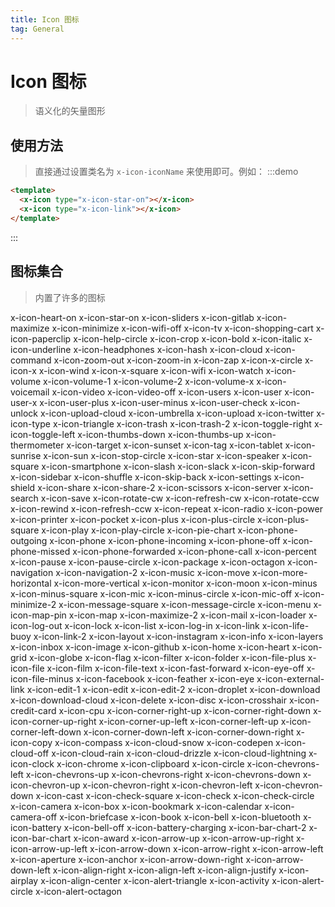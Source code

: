 ```yaml
---
title: Icon 图标
tag: General
---
```


# Icon 图标
> 语义化的矢量图形

## 使用方法
> 直接通过设置类名为 `x-icon-iconName` 来使用即可。例如：
:::demo
```html
<template>
  <x-icon type="x-icon-star-on"></x-icon>
  <x-icon type="x-icon-link"></x-icon>
</template>
```
:::


## 图标集合
> 内置了许多的图标

<x-row class="icon-list">
  <x-col :xs="24" :sm="12" :md="8" :lg="4">
    <i class="x-icon-heart-on"></i>
    <span class="icon-name">x-icon-heart-on</span>
   </x-col>
   <x-col :xs="24" :sm="12" :md="8" :lg="4">
    <i class="x-icon-star-on"></i>
    <span class="icon-name">x-icon-star-on</span>
   </x-col>
   <x-col :xs="24" :sm="12" :md="8" :lg="4">
    <i class="x-icon-sliders"></i>
    <span class="icon-name">x-icon-sliders</span>
   </x-col>
   <x-col :xs="24" :sm="12" :md="8" :lg="4">
    <i class="x-icon-gitlab"></i>
    <span class="icon-name">x-icon-gitlab</span>
   </x-col>
   <x-col :xs="24" :sm="12" :md="8" :lg="4">
    <i class="x-icon-maximize"></i>
    <span class="icon-name">x-icon-maximize</span>
   </x-col>
   <x-col :xs="24" :sm="12" :md="8" :lg="4">
    <i class="x-icon-minimize"></i>
    <span class="icon-name">x-icon-minimize</span>
   </x-col>
   <x-col :xs="24" :sm="12" :md="8" :lg="4">
    <i class="x-icon-wifi-off"></i>
    <span class="icon-name">x-icon-wifi-off</span>
   </x-col>
   <x-col :xs="24" :sm="12" :md="8" :lg="4">
    <i class="x-icon-tv"></i>
    <span class="icon-name">x-icon-tv</span>
   </x-col>
   <x-col :xs="24" :sm="12" :md="8" :lg="4">
    <i class="x-icon-shopping-cart"></i>
    <span class="icon-name">x-icon-shopping-cart</span>
   </x-col>
   <x-col :xs="24" :sm="12" :md="8" :lg="4">
    <i class="x-icon-paperclip"></i>
    <span class="icon-name">x-icon-paperclip</span>
   </x-col>
   <x-col :xs="24" :sm="12" :md="8" :lg="4">
    <i class="x-icon-help-circle"></i>
    <span class="icon-name">x-icon-help-circle</span>
   </x-col>
   <x-col :xs="24" :sm="12" :md="8" :lg="4">
    <i class="x-icon-crop"></i>
    <span class="icon-name">x-icon-crop</span>
   </x-col>
   <x-col :xs="24" :sm="12" :md="8" :lg="4">
    <i class="x-icon-bold"></i>
    <span class="icon-name">x-icon-bold</span>
   </x-col>
   <x-col :xs="24" :sm="12" :md="8" :lg="4">
    <i class="x-icon-italic"></i>
    <span class="icon-name">x-icon-italic</span>
   </x-col>
   <x-col :xs="24" :sm="12" :md="8" :lg="4">
    <i class="x-icon-underline"></i>
    <span class="icon-name">x-icon-underline</span>
   </x-col>
   <x-col :xs="24" :sm="12" :md="8" :lg="4">
    <i class="x-icon-headphones"></i>
    <span class="icon-name">x-icon-headphones</span>
   </x-col>
   <x-col :xs="24" :sm="12" :md="8" :lg="4">
    <i class="x-icon-hash"></i>
    <span class="icon-name">x-icon-hash</span>
   </x-col>
   <x-col :xs="24" :sm="12" :md="8" :lg="4">
    <i class="x-icon-cloud"></i>
    <span class="icon-name">x-icon-cloud</span>
   </x-col>
   <x-col :xs="24" :sm="12" :md="8" :lg="4">
    <i class="x-icon-command"></i>
    <span class="icon-name">x-icon-command</span>
   </x-col>
   <x-col :xs="24" :sm="12" :md="8" :lg="4">
    <i class="x-icon-zoom-out"></i>
    <span class="icon-name">x-icon-zoom-out</span>
   </x-col>
   <x-col :xs="24" :sm="12" :md="8" :lg="4">
    <i class="x-icon-zoom-in"></i>
    <span class="icon-name">x-icon-zoom-in</span>
   </x-col>
   <x-col :xs="24" :sm="12" :md="8" :lg="4">
    <i class="x-icon-zap"></i>
    <span class="icon-name">x-icon-zap</span>
   </x-col>
   <x-col :xs="24" :sm="12" :md="8" :lg="4">
    <i class="x-icon-x-circle"></i>
    <span class="icon-name">x-icon-x-circle</span>
   </x-col>
   <x-col :xs="24" :sm="12" :md="8" :lg="4">
    <i class="x-icon-x"></i>
    <span class="icon-name">x-icon-x</span>
   </x-col>
   <x-col :xs="24" :sm="12" :md="8" :lg="4">
    <i class="x-icon-wind"></i>
    <span class="icon-name">x-icon-wind</span>
   </x-col>
   <x-col :xs="24" :sm="12" :md="8" :lg="4">
    <i class="x-icon-x-square"></i>
    <span class="icon-name">x-icon-x-square</span>
   </x-col>
   <x-col :xs="24" :sm="12" :md="8" :lg="4">
    <i class="x-icon-wifi"></i>
    <span class="icon-name">x-icon-wifi</span>
   </x-col>
   <x-col :xs="24" :sm="12" :md="8" :lg="4">
    <i class="x-icon-watch"></i>
    <span class="icon-name">x-icon-watch</span>
   </x-col>
   <x-col :xs="24" :sm="12" :md="8" :lg="4">
    <i class="x-icon-volume"></i>
    <span class="icon-name">x-icon-volume</span>
   </x-col>
   <x-col :xs="24" :sm="12" :md="8" :lg="4">
    <i class="x-icon-volume-1"></i>
    <span class="icon-name">x-icon-volume-1</span>
   </x-col>
   <x-col :xs="24" :sm="12" :md="8" :lg="4">
    <i class="x-icon-volume-2"></i>
    <span class="icon-name">x-icon-volume-2</span>
   </x-col>
   <x-col :xs="24" :sm="12" :md="8" :lg="4">
    <i class="x-icon-volume-x"></i>
    <span class="icon-name">x-icon-volume-x</span>
   </x-col>
   <x-col :xs="24" :sm="12" :md="8" :lg="4">
    <i class="x-icon-voicemail"></i>
    <span class="icon-name">x-icon-voicemail</span>
   </x-col>
   <x-col :xs="24" :sm="12" :md="8" :lg="4">
    <i class="x-icon-video"></i>
    <span class="icon-name">x-icon-video</span>
   </x-col>
   <x-col :xs="24" :sm="12" :md="8" :lg="4">
    <i class="x-icon-video-off"></i>
    <span class="icon-name">x-icon-video-off</span>
   </x-col>
   <x-col :xs="24" :sm="12" :md="8" :lg="4">
    <i class="x-icon-users"></i>
    <span class="icon-name">x-icon-users</span>
   </x-col>
   <x-col :xs="24" :sm="12" :md="8" :lg="4">
    <i class="x-icon-user"></i>
    <span class="icon-name">x-icon-user</span>
   </x-col>
   <x-col :xs="24" :sm="12" :md="8" :lg="4">
    <i class="x-icon-user-x"></i>
    <span class="icon-name">x-icon-user-x</span>
   </x-col>
   <x-col :xs="24" :sm="12" :md="8" :lg="4">
    <i class="x-icon-user-plus"></i>
    <span class="icon-name">x-icon-user-plus</span>
   </x-col>
   <x-col :xs="24" :sm="12" :md="8" :lg="4">
    <i class="x-icon-user-minus"></i>
    <span class="icon-name">x-icon-user-minus</span>
   </x-col>
   <x-col :xs="24" :sm="12" :md="8" :lg="4">
    <i class="x-icon-user-check"></i>
    <span class="icon-name">x-icon-user-check</span>
   </x-col>
   <x-col :xs="24" :sm="12" :md="8" :lg="4">
    <i class="x-icon-unlock"></i>
    <span class="icon-name">x-icon-unlock</span>
   </x-col>
   <x-col :xs="24" :sm="12" :md="8" :lg="4">
    <i class="x-icon-upload-cloud"></i>
    <span class="icon-name">x-icon-upload-cloud</span>
   </x-col>
   <x-col :xs="24" :sm="12" :md="8" :lg="4">
    <i class="x-icon-umbrella"></i>
    <span class="icon-name">x-icon-umbrella</span>
   </x-col>
   <x-col :xs="24" :sm="12" :md="8" :lg="4">
    <i class="x-icon-upload"></i>
    <span class="icon-name">x-icon-upload</span>
   </x-col>
   <x-col :xs="24" :sm="12" :md="8" :lg="4">
    <i class="x-icon-twitter"></i>
    <span class="icon-name">x-icon-twitter</span>
   </x-col>
   <x-col :xs="24" :sm="12" :md="8" :lg="4">
    <i class="x-icon-type"></i>
    <span class="icon-name">x-icon-type</span>
   </x-col>
   <x-col :xs="24" :sm="12" :md="8" :lg="4">
    <i class="x-icon-triangle"></i>
    <span class="icon-name">x-icon-triangle</span>
   </x-col>
   <x-col :xs="24" :sm="12" :md="8" :lg="4">
    <i class="x-icon-trash"></i>
    <span class="icon-name">x-icon-trash</span>
   </x-col>
   <x-col :xs="24" :sm="12" :md="8" :lg="4">
    <i class="x-icon-trash-2"></i>
    <span class="icon-name">x-icon-trash-2</span>
   </x-col>
   <x-col :xs="24" :sm="12" :md="8" :lg="4">
    <i class="x-icon-toggle-right"></i>
    <span class="icon-name">x-icon-toggle-right</span>
   </x-col>
   <x-col :xs="24" :sm="12" :md="8" :lg="4">
    <i class="x-icon-toggle-left"></i>
    <span class="icon-name">x-icon-toggle-left</span>
   </x-col>
   <x-col :xs="24" :sm="12" :md="8" :lg="4">
    <i class="x-icon-thumbs-down"></i>
    <span class="icon-name">x-icon-thumbs-down</span>
   </x-col>
   <x-col :xs="24" :sm="12" :md="8" :lg="4">
    <i class="x-icon-thumbs-up"></i>
    <span class="icon-name">x-icon-thumbs-up</span>
   </x-col>
   <x-col :xs="24" :sm="12" :md="8" :lg="4">
    <i class="x-icon-thermometer"></i>
    <span class="icon-name">x-icon-thermometer</span>
   </x-col>
   <x-col :xs="24" :sm="12" :md="8" :lg="4">
    <i class="x-icon-target"></i>
    <span class="icon-name">x-icon-target</span>
   </x-col>
   <x-col :xs="24" :sm="12" :md="8" :lg="4">
    <i class="x-icon-sunset"></i>
    <span class="icon-name">x-icon-sunset</span>
   </x-col>
   <x-col :xs="24" :sm="12" :md="8" :lg="4">
    <i class="x-icon-tag"></i>
    <span class="icon-name">x-icon-tag</span>
   </x-col>
   <x-col :xs="24" :sm="12" :md="8" :lg="4">
    <i class="x-icon-tablet"></i>
    <span class="icon-name">x-icon-tablet</span>
   </x-col>
   <x-col :xs="24" :sm="12" :md="8" :lg="4">
    <i class="x-icon-sunrise"></i>
    <span class="icon-name">x-icon-sunrise</span>
   </x-col>
   <x-col :xs="24" :sm="12" :md="8" :lg="4">
    <i class="x-icon-sun"></i>
    <span class="icon-name">x-icon-sun</span>
   </x-col>
   <x-col :xs="24" :sm="12" :md="8" :lg="4">
    <i class="x-icon-stop-circle"></i>
    <span class="icon-name">x-icon-stop-circle</span>
   </x-col>
   <x-col :xs="24" :sm="12" :md="8" :lg="4">
    <i class="x-icon-star"></i>
    <span class="icon-name">x-icon-star</span>
   </x-col>
   <x-col :xs="24" :sm="12" :md="8" :lg="4">
    <i class="x-icon-speaker"></i>
    <span class="icon-name">x-icon-speaker</span>
   </x-col>
   <x-col :xs="24" :sm="12" :md="8" :lg="4">
    <i class="x-icon-square"></i>
    <span class="icon-name">x-icon-square</span>
   </x-col>
   <x-col :xs="24" :sm="12" :md="8" :lg="4">
    <i class="x-icon-smartphone"></i>
    <span class="icon-name">x-icon-smartphone</span>
   </x-col>
   <x-col :xs="24" :sm="12" :md="8" :lg="4">
    <i class="x-icon-slash"></i>
    <span class="icon-name">x-icon-slash</span>
   </x-col>
   <x-col :xs="24" :sm="12" :md="8" :lg="4">
    <i class="x-icon-slack"></i>
    <span class="icon-name">x-icon-slack</span>
   </x-col>
   <x-col :xs="24" :sm="12" :md="8" :lg="4">
    <i class="x-icon-skip-forward"></i>
    <span class="icon-name">x-icon-skip-forward</span>
   </x-col>
   <x-col :xs="24" :sm="12" :md="8" :lg="4">
    <i class="x-icon-sidebar"></i>
    <span class="icon-name">x-icon-sidebar</span>
   </x-col>
   <x-col :xs="24" :sm="12" :md="8" :lg="4">
    <i class="x-icon-shuffle"></i>
    <span class="icon-name">x-icon-shuffle</span>
   </x-col>
   <x-col :xs="24" :sm="12" :md="8" :lg="4">
    <i class="x-icon-skip-back"></i>
    <span class="icon-name">x-icon-skip-back</span>
   </x-col>
   <x-col :xs="24" :sm="12" :md="8" :lg="4">
    <i class="x-icon-settings"></i>
    <span class="icon-name">x-icon-settings</span>
   </x-col>
   <x-col :xs="24" :sm="12" :md="8" :lg="4">
    <i class="x-icon-shield"></i>
    <span class="icon-name">x-icon-shield</span>
   </x-col>
   <x-col :xs="24" :sm="12" :md="8" :lg="4">
    <i class="x-icon-share"></i>
    <span class="icon-name">x-icon-share</span>
   </x-col>
   <x-col :xs="24" :sm="12" :md="8" :lg="4">
    <i class="x-icon-share-2"></i>
    <span class="icon-name">x-icon-share-2</span>
   </x-col>
   <x-col :xs="24" :sm="12" :md="8" :lg="4">
    <i class="x-icon-scissors"></i>
    <span class="icon-name">x-icon-scissors</span>
   </x-col>
   <x-col :xs="24" :sm="12" :md="8" :lg="4">
    <i class="x-icon-server"></i>
    <span class="icon-name">x-icon-server</span>
   </x-col>
   <x-col :xs="24" :sm="12" :md="8" :lg="4">
    <i class="x-icon-search"></i>
    <span class="icon-name">x-icon-search</span>
   </x-col>
   <x-col :xs="24" :sm="12" :md="8" :lg="4">
    <i class="x-icon-save"></i>
    <span class="icon-name">x-icon-save</span>
   </x-col>
   <x-col :xs="24" :sm="12" :md="8" :lg="4">
    <i class="x-icon-rotate-cw"></i>
    <span class="icon-name">x-icon-rotate-cw</span>
   </x-col>
   <x-col :xs="24" :sm="12" :md="8" :lg="4">
    <i class="x-icon-refresh-cw"></i>
    <span class="icon-name">x-icon-refresh-cw</span>
   </x-col>
   <x-col :xs="24" :sm="12" :md="8" :lg="4">
    <i class="x-icon-rotate-ccw"></i>
    <span class="icon-name">x-icon-rotate-ccw</span>
   </x-col>
   <x-col :xs="24" :sm="12" :md="8" :lg="4">
    <i class="x-icon-rewind"></i>
    <span class="icon-name">x-icon-rewind</span>
   </x-col>
   <x-col :xs="24" :sm="12" :md="8" :lg="4">
    <i class="x-icon-refresh-ccw"></i>
    <span class="icon-name">x-icon-refresh-ccw</span>
   </x-col>
   <x-col :xs="24" :sm="12" :md="8" :lg="4">
    <i class="x-icon-repeat"></i>
    <span class="icon-name">x-icon-repeat</span>
   </x-col>
   <x-col :xs="24" :sm="12" :md="8" :lg="4">
    <i class="x-icon-radio"></i>
    <span class="icon-name">x-icon-radio</span>
   </x-col>
   <x-col :xs="24" :sm="12" :md="8" :lg="4">
    <i class="x-icon-power"></i>
    <span class="icon-name">x-icon-power</span>
   </x-col>
   <x-col :xs="24" :sm="12" :md="8" :lg="4">
    <i class="x-icon-printer"></i>
    <span class="icon-name">x-icon-printer</span>
   </x-col>
   <x-col :xs="24" :sm="12" :md="8" :lg="4">
    <i class="x-icon-pocket"></i>
    <span class="icon-name">x-icon-pocket</span>
   </x-col>
   <x-col :xs="24" :sm="12" :md="8" :lg="4">
    <i class="x-icon-plus"></i>
    <span class="icon-name">x-icon-plus</span>
   </x-col>
   <x-col :xs="24" :sm="12" :md="8" :lg="4">
    <i class="x-icon-plus-circle"></i>
    <span class="icon-name">x-icon-plus-circle</span>
   </x-col>
   <x-col :xs="24" :sm="12" :md="8" :lg="4">
    <i class="x-icon-plus-square"></i>
    <span class="icon-name">x-icon-plus-square</span>
   </x-col>
   <x-col :xs="24" :sm="12" :md="8" :lg="4">
    <i class="x-icon-play"></i>
    <span class="icon-name">x-icon-play</span>
   </x-col>
   <x-col :xs="24" :sm="12" :md="8" :lg="4">
    <i class="x-icon-play-circle"></i>
    <span class="icon-name">x-icon-play-circle</span>
   </x-col>
   <x-col :xs="24" :sm="12" :md="8" :lg="4">
    <i class="x-icon-pie-chart"></i>
    <span class="icon-name">x-icon-pie-chart</span>
   </x-col>
   <x-col :xs="24" :sm="12" :md="8" :lg="4">
    <i class="x-icon-phone-outgoing"></i>
    <span class="icon-name">x-icon-phone-outgoing</span>
   </x-col>
   <x-col :xs="24" :sm="12" :md="8" :lg="4">
    <i class="x-icon-phone"></i>
    <span class="icon-name">x-icon-phone</span>
   </x-col>
   <x-col :xs="24" :sm="12" :md="8" :lg="4">
    <i class="x-icon-phone-incoming"></i>
    <span class="icon-name">x-icon-phone-incoming</span>
   </x-col>
   <x-col :xs="24" :sm="12" :md="8" :lg="4">
    <i class="x-icon-phone-off"></i>
    <span class="icon-name">x-icon-phone-off</span>
   </x-col>
   <x-col :xs="24" :sm="12" :md="8" :lg="4">
    <i class="x-icon-phone-missed"></i>
    <span class="icon-name">x-icon-phone-missed</span>
   </x-col>
   <x-col :xs="24" :sm="12" :md="8" :lg="4">
    <i class="x-icon-phone-forwarded"></i>
    <span class="icon-name">x-icon-phone-forwarded</span>
   </x-col>
   <x-col :xs="24" :sm="12" :md="8" :lg="4">
    <i class="x-icon-phone-call"></i>
    <span class="icon-name">x-icon-phone-call</span>
   </x-col>
   <x-col :xs="24" :sm="12" :md="8" :lg="4">
    <i class="x-icon-percent"></i>
    <span class="icon-name">x-icon-percent</span>
   </x-col>
   <x-col :xs="24" :sm="12" :md="8" :lg="4">
    <i class="x-icon-pause"></i>
    <span class="icon-name">x-icon-pause</span>
   </x-col>
   <x-col :xs="24" :sm="12" :md="8" :lg="4">
    <i class="x-icon-pause-circle"></i>
    <span class="icon-name">x-icon-pause-circle</span>
   </x-col>
   <x-col :xs="24" :sm="12" :md="8" :lg="4">
    <i class="x-icon-package"></i>
    <span class="icon-name">x-icon-package</span>
   </x-col>
   <x-col :xs="24" :sm="12" :md="8" :lg="4">
    <i class="x-icon-octagon"></i>
    <span class="icon-name">x-icon-octagon</span>
   </x-col>
   <x-col :xs="24" :sm="12" :md="8" :lg="4">
    <i class="x-icon-navigation"></i>
    <span class="icon-name">x-icon-navigation</span>
   </x-col>
   <x-col :xs="24" :sm="12" :md="8" :lg="4">
    <i class="x-icon-navigation-2"></i>
    <span class="icon-name">x-icon-navigation-2</span>
   </x-col>
   <x-col :xs="24" :sm="12" :md="8" :lg="4">
    <i class="x-icon-music"></i>
    <span class="icon-name">x-icon-music</span>
   </x-col>
   <x-col :xs="24" :sm="12" :md="8" :lg="4">
    <i class="x-icon-move"></i>
    <span class="icon-name">x-icon-move</span>
   </x-col>
   <x-col :xs="24" :sm="12" :md="8" :lg="4">
    <i class="x-icon-more-horizontal"></i>
    <span class="icon-name">x-icon-more-horizontal</span>
   </x-col>
   <x-col :xs="24" :sm="12" :md="8" :lg="4">
    <i class="x-icon-more-vertical"></i>
    <span class="icon-name">x-icon-more-vertical</span>
   </x-col>
   <x-col :xs="24" :sm="12" :md="8" :lg="4">
    <i class="x-icon-monitor"></i>
    <span class="icon-name">x-icon-monitor</span>
   </x-col>
   <x-col :xs="24" :sm="12" :md="8" :lg="4">
    <i class="x-icon-moon"></i>
    <span class="icon-name">x-icon-moon</span>
   </x-col>
   <x-col :xs="24" :sm="12" :md="8" :lg="4">
    <i class="x-icon-minus"></i>
    <span class="icon-name">x-icon-minus</span>
   </x-col>
   <x-col :xs="24" :sm="12" :md="8" :lg="4">
    <i class="x-icon-minus-square"></i>
    <span class="icon-name">x-icon-minus-square</span>
   </x-col>
   <x-col :xs="24" :sm="12" :md="8" :lg="4">
    <i class="x-icon-mic"></i>
    <span class="icon-name">x-icon-mic</span>
   </x-col>
   <x-col :xs="24" :sm="12" :md="8" :lg="4">
    <i class="x-icon-minus-circle"></i>
    <span class="icon-name">x-icon-minus-circle</span>
   </x-col>
   <x-col :xs="24" :sm="12" :md="8" :lg="4">
    <i class="x-icon-mic-off"></i>
    <span class="icon-name">x-icon-mic-off</span>
   </x-col>
   <x-col :xs="24" :sm="12" :md="8" :lg="4">
    <i class="x-icon-minimize-2"></i>
    <span class="icon-name">x-icon-minimize-2</span>
   </x-col>
   <x-col :xs="24" :sm="12" :md="8" :lg="4">
    <i class="x-icon-message-square"></i>
    <span class="icon-name">x-icon-message-square</span>
   </x-col>
   <x-col :xs="24" :sm="12" :md="8" :lg="4">
    <i class="x-icon-message-circle"></i>
    <span class="icon-name">x-icon-message-circle</span>
   </x-col>
   <x-col :xs="24" :sm="12" :md="8" :lg="4">
    <i class="x-icon-menu"></i>
    <span class="icon-name">x-icon-menu</span>
   </x-col>
   <x-col :xs="24" :sm="12" :md="8" :lg="4">
    <i class="x-icon-map-pin"></i>
    <span class="icon-name">x-icon-map-pin</span>
   </x-col>
   <x-col :xs="24" :sm="12" :md="8" :lg="4">
    <i class="x-icon-map"></i>
    <span class="icon-name">x-icon-map</span>
   </x-col>
   <x-col :xs="24" :sm="12" :md="8" :lg="4">
    <i class="x-icon-maximize-2"></i>
    <span class="icon-name">x-icon-maximize-2</span>
   </x-col>
   <x-col :xs="24" :sm="12" :md="8" :lg="4">
    <i class="x-icon-mail"></i>
    <span class="icon-name">x-icon-mail</span>
   </x-col>
   <x-col :xs="24" :sm="12" :md="8" :lg="4">
    <i class="x-icon-loader"></i>
    <span class="icon-name">x-icon-loader</span>
   </x-col>
   <x-col :xs="24" :sm="12" :md="8" :lg="4">
    <i class="x-icon-log-out"></i>
    <span class="icon-name">x-icon-log-out</span>
   </x-col>
   <x-col :xs="24" :sm="12" :md="8" :lg="4">
    <i class="x-icon-lock"></i>
    <span class="icon-name">x-icon-lock</span>
   </x-col>
   <x-col :xs="24" :sm="12" :md="8" :lg="4">
    <i class="x-icon-list"></i>
    <span class="icon-name">x-icon-list</span>
   </x-col>
   <x-col :xs="24" :sm="12" :md="8" :lg="4">
    <i class="x-icon-log-in"></i>
    <span class="icon-name">x-icon-log-in</span>
   </x-col>
   <x-col :xs="24" :sm="12" :md="8" :lg="4">
    <i class="x-icon-link"></i>
    <span class="icon-name">x-icon-link</span>
   </x-col>
   <x-col :xs="24" :sm="12" :md="8" :lg="4">
    <i class="x-icon-life-buoy"></i>
    <span class="icon-name">x-icon-life-buoy</span>
   </x-col>
   <x-col :xs="24" :sm="12" :md="8" :lg="4">
    <i class="x-icon-link-2"></i>
    <span class="icon-name">x-icon-link-2</span>
   </x-col>
   <x-col :xs="24" :sm="12" :md="8" :lg="4">
    <i class="x-icon-layout"></i>
    <span class="icon-name">x-icon-layout</span>
   </x-col>
   <x-col :xs="24" :sm="12" :md="8" :lg="4">
    <i class="x-icon-instagram"></i>
    <span class="icon-name">x-icon-instagram</span>
   </x-col>
   <x-col :xs="24" :sm="12" :md="8" :lg="4">
    <i class="x-icon-info"></i>
    <span class="icon-name">x-icon-info</span>
   </x-col>
   <x-col :xs="24" :sm="12" :md="8" :lg="4">
    <i class="x-icon-layers"></i>
    <span class="icon-name">x-icon-layers</span>
   </x-col>
   <x-col :xs="24" :sm="12" :md="8" :lg="4">
    <i class="x-icon-inbox"></i>
    <span class="icon-name">x-icon-inbox</span>
   </x-col>
   <x-col :xs="24" :sm="12" :md="8" :lg="4">
    <i class="x-icon-image"></i>
    <span class="icon-name">x-icon-image</span>
   </x-col>
   <x-col :xs="24" :sm="12" :md="8" :lg="4">
    <i class="x-icon-github"></i>
    <span class="icon-name">x-icon-github</span>
   </x-col>
   <x-col :xs="24" :sm="12" :md="8" :lg="4">
    <i class="x-icon-home"></i>
    <span class="icon-name">x-icon-home</span>
   </x-col>
   <x-col :xs="24" :sm="12" :md="8" :lg="4">
    <i class="x-icon-heart"></i>
    <span class="icon-name">x-icon-heart</span>
   </x-col>
   <x-col :xs="24" :sm="12" :md="8" :lg="4">
    <i class="x-icon-grid"></i>
    <span class="icon-name">x-icon-grid</span>
   </x-col>
   <x-col :xs="24" :sm="12" :md="8" :lg="4">
    <i class="x-icon-globe"></i>
    <span class="icon-name">x-icon-globe</span>
   </x-col>
   <x-col :xs="24" :sm="12" :md="8" :lg="4">
    <i class="x-icon-flag"></i>
    <span class="icon-name">x-icon-flag</span>
   </x-col>
   <x-col :xs="24" :sm="12" :md="8" :lg="4">
    <i class="x-icon-filter"></i>
    <span class="icon-name">x-icon-filter</span>
   </x-col>
   <x-col :xs="24" :sm="12" :md="8" :lg="4">
    <i class="x-icon-folder"></i>
    <span class="icon-name">x-icon-folder</span>
   </x-col>
   <x-col :xs="24" :sm="12" :md="8" :lg="4">
    <i class="x-icon-file-plus"></i>
    <span class="icon-name">x-icon-file-plus</span>
   </x-col>
   <x-col :xs="24" :sm="12" :md="8" :lg="4">
    <i class="x-icon-file"></i>
    <span class="icon-name">x-icon-file</span>
   </x-col>
   <x-col :xs="24" :sm="12" :md="8" :lg="4">
    <i class="x-icon-film"></i>
    <span class="icon-name">x-icon-film</span>
   </x-col>
   <x-col :xs="24" :sm="12" :md="8" :lg="4">
    <i class="x-icon-file-text"></i>
    <span class="icon-name">x-icon-file-text</span>
   </x-col>
   <x-col :xs="24" :sm="12" :md="8" :lg="4">
    <i class="x-icon-fast-forward"></i>
    <span class="icon-name">x-icon-fast-forward</span>
   </x-col>
   <x-col :xs="24" :sm="12" :md="8" :lg="4">
    <i class="x-icon-eye-off"></i>
    <span class="icon-name">x-icon-eye-off</span>
   </x-col>
   <x-col :xs="24" :sm="12" :md="8" :lg="4">
    <i class="x-icon-file-minus"></i>
    <span class="icon-name">x-icon-file-minus</span>
   </x-col>
   <x-col :xs="24" :sm="12" :md="8" :lg="4">
    <i class="x-icon-facebook"></i>
    <span class="icon-name">x-icon-facebook</span>
   </x-col>
   <x-col :xs="24" :sm="12" :md="8" :lg="4">
    <i class="x-icon-feather"></i>
    <span class="icon-name">x-icon-feather</span>
   </x-col>
   <x-col :xs="24" :sm="12" :md="8" :lg="4">
    <i class="x-icon-eye"></i>
    <span class="icon-name">x-icon-eye</span>
   </x-col>
   <x-col :xs="24" :sm="12" :md="8" :lg="4">
    <i class="x-icon-external-link"></i>
    <span class="icon-name">x-icon-external-link</span>
   </x-col>
   <x-col :xs="24" :sm="12" :md="8" :lg="4">
    <i class="x-icon-edit-1"></i>
    <span class="icon-name">x-icon-edit-1</span>
   </x-col>
   <x-col :xs="24" :sm="12" :md="8" :lg="4">
    <i class="x-icon-edit"></i>
    <span class="icon-name">x-icon-edit</span>
   </x-col>
   <x-col :xs="24" :sm="12" :md="8" :lg="4">
    <i class="x-icon-edit-2"></i>
    <span class="icon-name">x-icon-edit-2</span>
   </x-col>
   <x-col :xs="24" :sm="12" :md="8" :lg="4">
    <i class="x-icon-droplet"></i>
    <span class="icon-name">x-icon-droplet</span>
   </x-col>
   <x-col :xs="24" :sm="12" :md="8" :lg="4">
    <i class="x-icon-download"></i>
    <span class="icon-name">x-icon-download</span>
   </x-col>
   <x-col :xs="24" :sm="12" :md="8" :lg="4">
    <i class="x-icon-download-cloud"></i>
    <span class="icon-name">x-icon-download-cloud</span>
   </x-col>
   <x-col :xs="24" :sm="12" :md="8" :lg="4">
    <i class="x-icon-delete"></i>
    <span class="icon-name">x-icon-delete</span>
   </x-col>
   <x-col :xs="24" :sm="12" :md="8" :lg="4">
    <i class="x-icon-disc"></i>
    <span class="icon-name">x-icon-disc</span>
   </x-col>
   <x-col :xs="24" :sm="12" :md="8" :lg="4">
    <i class="x-icon-crosshair"></i>
    <span class="icon-name">x-icon-crosshair</span>
   </x-col>
   <x-col :xs="24" :sm="12" :md="8" :lg="4">
    <i class="x-icon-credit-card"></i>
    <span class="icon-name">x-icon-credit-card</span>
   </x-col>
   <x-col :xs="24" :sm="12" :md="8" :lg="4">
    <i class="x-icon-cpu"></i>
    <span class="icon-name">x-icon-cpu</span>
   </x-col>
   <x-col :xs="24" :sm="12" :md="8" :lg="4">
    <i class="x-icon-corner-right-up"></i>
    <span class="icon-name">x-icon-corner-right-up</span>
   </x-col>
   <x-col :xs="24" :sm="12" :md="8" :lg="4">
    <i class="x-icon-corner-right-down"></i>
    <span class="icon-name">x-icon-corner-right-down</span>
   </x-col>
   <x-col :xs="24" :sm="12" :md="8" :lg="4">
    <i class="x-icon-corner-up-right"></i>
    <span class="icon-name">x-icon-corner-up-right</span>
   </x-col>
   <x-col :xs="24" :sm="12" :md="8" :lg="4">
    <i class="x-icon-corner-up-left"></i>
    <span class="icon-name">x-icon-corner-up-left</span>
   </x-col>
   <x-col :xs="24" :sm="12" :md="8" :lg="4">
    <i class="x-icon-corner-left-up"></i>
    <span class="icon-name">x-icon-corner-left-up</span>
   </x-col>
   <x-col :xs="24" :sm="12" :md="8" :lg="4">
    <i class="x-icon-corner-left-down"></i>
    <span class="icon-name">x-icon-corner-left-down</span>
   </x-col>
   <x-col :xs="24" :sm="12" :md="8" :lg="4">
    <i class="x-icon-corner-down-left"></i>
    <span class="icon-name">x-icon-corner-down-left</span>
   </x-col>
   <x-col :xs="24" :sm="12" :md="8" :lg="4">
    <i class="x-icon-corner-down-right"></i>
    <span class="icon-name">x-icon-corner-down-right</span>
   </x-col>
   <x-col :xs="24" :sm="12" :md="8" :lg="4">
    <i class="x-icon-copy"></i>
    <span class="icon-name">x-icon-copy</span>
   </x-col>
   <x-col :xs="24" :sm="12" :md="8" :lg="4">
    <i class="x-icon-compass"></i>
    <span class="icon-name">x-icon-compass</span>
   </x-col>
   <x-col :xs="24" :sm="12" :md="8" :lg="4">
    <i class="x-icon-cloud-snow"></i>
    <span class="icon-name">x-icon-cloud-snow</span>
   </x-col>
   <x-col :xs="24" :sm="12" :md="8" :lg="4">
    <i class="x-icon-codepen"></i>
    <span class="icon-name">x-icon-codepen</span>
   </x-col>
   <x-col :xs="24" :sm="12" :md="8" :lg="4">
    <i class="x-icon-cloud-off"></i>
    <span class="icon-name">x-icon-cloud-off</span>
   </x-col>
   <x-col :xs="24" :sm="12" :md="8" :lg="4">
    <i class="x-icon-cloud-rain"></i>
    <span class="icon-name">x-icon-cloud-rain</span>
   </x-col>
   <x-col :xs="24" :sm="12" :md="8" :lg="4">
    <i class="x-icon-cloud-drizzle"></i>
    <span class="icon-name">x-icon-cloud-drizzle</span>
   </x-col>
   <x-col :xs="24" :sm="12" :md="8" :lg="4">
    <i class="x-icon-cloud-lightning"></i>
    <span class="icon-name">x-icon-cloud-lightning</span>
   </x-col>
   <x-col :xs="24" :sm="12" :md="8" :lg="4">
    <i class="x-icon-clock"></i>
    <span class="icon-name">x-icon-clock</span>
   </x-col>
   <x-col :xs="24" :sm="12" :md="8" :lg="4">
    <i class="x-icon-chrome"></i>
    <span class="icon-name">x-icon-chrome</span>
   </x-col>
   <x-col :xs="24" :sm="12" :md="8" :lg="4">
    <i class="x-icon-clipboard"></i>
    <span class="icon-name">x-icon-clipboard</span>
   </x-col>
   <x-col :xs="24" :sm="12" :md="8" :lg="4">
    <i class="x-icon-circle"></i>
    <span class="icon-name">x-icon-circle</span>
   </x-col>
   <x-col :xs="24" :sm="12" :md="8" :lg="4">
    <i class="x-icon-chevrons-left"></i>
    <span class="icon-name">x-icon-chevrons-left</span>
   </x-col>
   <x-col :xs="24" :sm="12" :md="8" :lg="4">
    <i class="x-icon-chevrons-up"></i>
    <span class="icon-name">x-icon-chevrons-up</span>
   </x-col>
   <x-col :xs="24" :sm="12" :md="8" :lg="4">
    <i class="x-icon-chevrons-right"></i>
    <span class="icon-name">x-icon-chevrons-right</span>
   </x-col>
   <x-col :xs="24" :sm="12" :md="8" :lg="4">
    <i class="x-icon-chevrons-down"></i>
    <span class="icon-name">x-icon-chevrons-down</span>
   </x-col>
   <x-col :xs="24" :sm="12" :md="8" :lg="4">
    <i class="x-icon-chevron-up"></i>
    <span class="icon-name">x-icon-chevron-up</span>
   </x-col>
   <x-col :xs="24" :sm="12" :md="8" :lg="4">
    <i class="x-icon-chevron-right"></i>
    <span class="icon-name">x-icon-chevron-right</span>
   </x-col>
   <x-col :xs="24" :sm="12" :md="8" :lg="4">
    <i class="x-icon-chevron-left"></i>
    <span class="icon-name">x-icon-chevron-left</span>
   </x-col>
   <x-col :xs="24" :sm="12" :md="8" :lg="4">
    <i class="x-icon-chevron-down"></i>
    <span class="icon-name">x-icon-chevron-down</span>
   </x-col>
   <x-col :xs="24" :sm="12" :md="8" :lg="4">
    <i class="x-icon-cast"></i>
    <span class="icon-name">x-icon-cast</span>
   </x-col>
   <x-col :xs="24" :sm="12" :md="8" :lg="4">
    <i class="x-icon-check-square"></i>
    <span class="icon-name">x-icon-check-square</span>
   </x-col>
   <x-col :xs="24" :sm="12" :md="8" :lg="4">
    <i class="x-icon-check"></i>
    <span class="icon-name">x-icon-check</span>
   </x-col>
   <x-col :xs="24" :sm="12" :md="8" :lg="4">
    <i class="x-icon-check-circle"></i>
    <span class="icon-name">x-icon-check-circle</span>
   </x-col>
   <x-col :xs="24" :sm="12" :md="8" :lg="4">
    <i class="x-icon-camera"></i>
    <span class="icon-name">x-icon-camera</span>
   </x-col>
   <x-col :xs="24" :sm="12" :md="8" :lg="4">
    <i class="x-icon-box"></i>
    <span class="icon-name">x-icon-box</span>
   </x-col>
   <x-col :xs="24" :sm="12" :md="8" :lg="4">
    <i class="x-icon-bookmark"></i>
    <span class="icon-name">x-icon-bookmark</span>
   </x-col>
   <x-col :xs="24" :sm="12" :md="8" :lg="4">
    <i class="x-icon-calendar"></i>
    <span class="icon-name">x-icon-calendar</span>
   </x-col>
   <x-col :xs="24" :sm="12" :md="8" :lg="4">
    <i class="x-icon-camera-off"></i>
    <span class="icon-name">x-icon-camera-off</span>
   </x-col>
   <x-col :xs="24" :sm="12" :md="8" :lg="4">
    <i class="x-icon-briefcase"></i>
    <span class="icon-name">x-icon-briefcase</span>
   </x-col>
   <x-col :xs="24" :sm="12" :md="8" :lg="4">
    <i class="x-icon-book"></i>
    <span class="icon-name">x-icon-book</span>
   </x-col>
   <x-col :xs="24" :sm="12" :md="8" :lg="4">
    <i class="x-icon-bell"></i>
    <span class="icon-name">x-icon-bell</span>
   </x-col>
   <x-col :xs="24" :sm="12" :md="8" :lg="4">
    <i class="x-icon-bluetooth"></i>
    <span class="icon-name">x-icon-bluetooth</span>
   </x-col>
   <x-col :xs="24" :sm="12" :md="8" :lg="4">
    <i class="x-icon-battery"></i>
    <span class="icon-name">x-icon-battery</span>
   </x-col>
   <x-col :xs="24" :sm="12" :md="8" :lg="4">
    <i class="x-icon-bell-off"></i>
    <span class="icon-name">x-icon-bell-off</span>
   </x-col>
   <x-col :xs="24" :sm="12" :md="8" :lg="4">
    <i class="x-icon-battery-charging"></i>
    <span class="icon-name">x-icon-battery-charging</span>
   </x-col>
   <x-col :xs="24" :sm="12" :md="8" :lg="4">
    <i class="x-icon-bar-chart-2"></i>
    <span class="icon-name">x-icon-bar-chart-2</span>
   </x-col>
   <x-col :xs="24" :sm="12" :md="8" :lg="4">
    <i class="x-icon-bar-chart"></i>
    <span class="icon-name">x-icon-bar-chart</span>
   </x-col>
   <x-col :xs="24" :sm="12" :md="8" :lg="4">
    <i class="x-icon-award"></i>
    <span class="icon-name">x-icon-award</span>
   </x-col>
   <x-col :xs="24" :sm="12" :md="8" :lg="4">
    <i class="x-icon-arrow-up"></i>
    <span class="icon-name">x-icon-arrow-up</span>
   </x-col>
   <x-col :xs="24" :sm="12" :md="8" :lg="4">
    <i class="x-icon-arrow-up-right"></i>
    <span class="icon-name">x-icon-arrow-up-right</span>
   </x-col>
   <x-col :xs="24" :sm="12" :md="8" :lg="4">
    <i class="x-icon-arrow-up-left"></i>
    <span class="icon-name">x-icon-arrow-up-left</span>
   </x-col>
   <x-col :xs="24" :sm="12" :md="8" :lg="4">
    <i class="x-icon-arrow-down"></i>
    <span class="icon-name">x-icon-arrow-down</span>
   </x-col>
   <x-col :xs="24" :sm="12" :md="8" :lg="4">
    <i class="x-icon-arrow-right"></i>
    <span class="icon-name">x-icon-arrow-right</span>
   </x-col>
   <x-col :xs="24" :sm="12" :md="8" :lg="4">
    <i class="x-icon-arrow-left"></i>
    <span class="icon-name">x-icon-arrow-left</span>
   </x-col>
   <x-col :xs="24" :sm="12" :md="8" :lg="4">
    <i class="x-icon-aperture"></i>
    <span class="icon-name">x-icon-aperture</span>
   </x-col>
   <x-col :xs="24" :sm="12" :md="8" :lg="4">
    <i class="x-icon-anchor"></i>
    <span class="icon-name">x-icon-anchor</span>
   </x-col>
   <x-col :xs="24" :sm="12" :md="8" :lg="4">
    <i class="x-icon-arrow-down-right"></i>
    <span class="icon-name">x-icon-arrow-down-right</span>
   </x-col>
   <x-col :xs="24" :sm="12" :md="8" :lg="4">
    <i class="x-icon-arrow-down-left"></i>
    <span class="icon-name">x-icon-arrow-down-left</span>
   </x-col>
   <x-col :xs="24" :sm="12" :md="8" :lg="4">
    <i class="x-icon-align-right"></i>
    <span class="icon-name">x-icon-align-right</span>
   </x-col>
   <x-col :xs="24" :sm="12" :md="8" :lg="4">
    <i class="x-icon-align-left"></i>
    <span class="icon-name">x-icon-align-left</span>
   </x-col>
   <x-col :xs="24" :sm="12" :md="8" :lg="4">
    <i class="x-icon-align-justify"></i>
    <span class="icon-name">x-icon-align-justify</span>
   </x-col>
   <x-col :xs="24" :sm="12" :md="8" :lg="4">
    <i class="x-icon-airplay"></i>
    <span class="icon-name">x-icon-airplay</span>
   </x-col>
   <x-col :xs="24" :sm="12" :md="8" :lg="4">
    <i class="x-icon-align-center"></i>
    <span class="icon-name">x-icon-align-center</span>
   </x-col>
   <x-col :xs="24" :sm="12" :md="8" :lg="4">
    <i class="x-icon-alert-triangle"></i>
    <span class="icon-name">x-icon-alert-triangle</span>
   </x-col>
   <x-col :xs="24" :sm="12" :md="8" :lg="4">
    <i class="x-icon-activity"></i>
    <span class="icon-name">x-icon-activity</span>
   </x-col>
   <x-col :xs="24" :sm="12" :md="8" :lg="4">
    <i class="x-icon-alert-circle"></i>
    <span class="icon-name">x-icon-alert-circle</span>
   </x-col>
   <x-col :xs="24" :sm="12" :md="8" :lg="4">
    <i class="x-icon-alert-octagon"></i>
    <span class="icon-name">x-icon-alert-octagon</span>
   </x-col>
</x-row>
